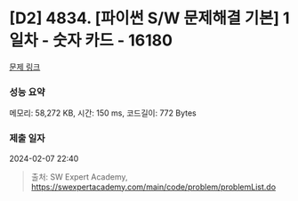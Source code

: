 # [D2] 4834. [파이썬 S/W 문제해결 기본] 1일차 - 숫자 카드 - 16180 

[문제 링크](https://swexpertacademy.com/main/code/problem/problemDetail.do?contestProbId=AYYPdof62mIDFARc) 

### 성능 요약

메모리: 58,272 KB, 시간: 150 ms, 코드길이: 772 Bytes

### 제출 일자

2024-02-07 22:40



> 출처: SW Expert Academy, https://swexpertacademy.com/main/code/problem/problemList.do